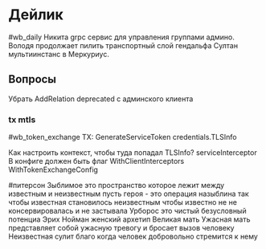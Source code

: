 # Дейлик
#wb_daily 
Никита grpc сервис для управления группами админо.
Володя продолжает пилить транспортный слой гендальфа
Султан мультиинстанс в Меркуриус.
## Вопросы
Убрать AddRelation deprecated с админского клиента

### tx mtls
#wb_token_exchange
TX:  GenerateServiceToken
credentials.TLSInfo

Как настроить контекст, чтобы туда попадал TLSInfo?
serviceInterceptor
В конфиге должен быть флаг
WithClientInterceptors
WithTokenExchangeConfig

#питерсон 
Зыблимое это пространство которое лежит между известным и неизвестным пусть героя - это операция назыблина так чтобы известная становилось неизвестным чтобы известно не не консервировалась и не застывала 
Урборос это чистый безусловный потенциа
Эрих Нойман женский архетип
Великая мать
Ужасная мать представляет собой ужасную тревогу и бросает вызов человеку
Неизвестная сулит благо когда человек добровольно стремится к нему